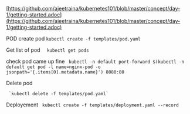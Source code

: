 [https://github.com/ajeetraina/kubernetes101/blob/master/concept/day-1/getting-started.adoc](https://github.com/ajeetraina/kubernetes101/blob/master/concept/day-1/getting-started.adoc)

POD
create pod
     `kubectl create -f templates/pod.yaml`
    
 Get list of pod
   `  kubectl get pods`
  
  check pod came up fine 
     ` kubectl -n default port-forward $(kubectl -n default get pod -l name=nginx-pod -o jsonpath='{.items[0].metadata.name}') 8080:80`
     
 Delete pod
 
     `kubectl delete -f templates/pod.yaml`
     
     
 Deployement
        ` kubectl create -f templates/deployment.yaml --record`
     
     
     